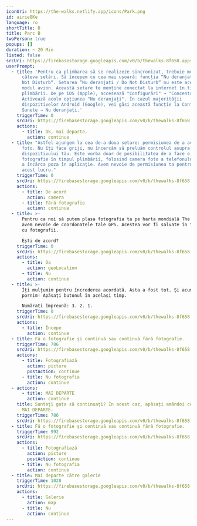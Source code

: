 ```yaml
---
iconUri: https://the-walks.netlify.app/icons/Park.png
id: airie8Ke
language: ro
shortTitle: B
title: Parc B
twoPerson: true
popups: []
duration: ~ 20 Min
listed: false
srcUri: https://firebasestorage.googleapis.com/v0/b/thewalks-8f658.appspot.com/o/mp3%2Fapi-v1%2Fro_airie8Ke%2Fwalk_8_PARK__RO__B__.mp3?alt=media&token=af0142b7-e969-45cc-ac10-478b5e1f41df
userPrompt:
  - title: 'Pentru ca plimbarea să se realizeze sincronizat, trebuie modificate
      câteva setări. Să începem cu cea mai ușoară: funcția “Nu deranjați / Do
      Not Disturb“. Setarea “Nu deranjați / Do Not Disturb“ nu este aceeași cu
      modul avion. Această setare te menține conectat la internet în timpul
      plimbării. De pe iOS (Apple), accesează "Configurări" → "Concentrare".
      Activează acolo opțiunea "Nu deranjați". În cazul majorității
      dispozitivelor Android (Google), vei găsi această funcție la Configurări →
      Sunete → Nu deranjați.'
    triggerTime: 0
    srcUri: https://firebasestorage.googleapis.com/v0/b/thewalks-8f658.appspot.com/o/static%2Fmedias%2Fmulti_Zeubeel8_loop.mp3?alt=media&token=88349085-3303-48b9-bdc6-fd7b09519a26
    actions:
      - title: Ok, mai departe.
        action: continue
  - title: "Astfel ajungem la cea de-a doua setare: permisiunea de a accesa camera
      foto. Nu îți face griji, nu încercăm să preluăm controlul asupra
      dispozitivului tău. Este vorba doar de posibilitatea de a face o
      fotografie în timpul plimbării, folosind camera foto a telefonului, și de
      a încărca poza în aplicație. Avem nevoie de permisiunea ta pentru a face
      acest lucru."
    triggerTime: 0
    srcUri: https://firebasestorage.googleapis.com/v0/b/thewalks-8f658.appspot.com/o/mp3%2Fapi-v1%2Fro_airie8Ke%2Fmulti_Zeubeel8_loop%20(2).mp3?alt=media&token=6e335cef-ec2f-4809-89b6-e2394396feda
    actions:
      - title: De acord
        action: camera
      - title: Fără fotografie
        action: continue
  - title: >-
      Pentru ca noi să putem plasa fotografia ta pe harta mondială The Walks,
      avem nevoie de coordonatele tale GPS. Acestea vor fi salvate în fișierul
      cu fotografii.

      Ești de acord?
    triggerTime: 0
    srcUri: https://firebasestorage.googleapis.com/v0/b/thewalks-8f658.appspot.com/o/static%2Fmedias%2Fmulti_Zeubeel8_loop.mp3?alt=media&token=88349085-3303-48b9-bdc6-fd7b09519a26
    actions:
      - title: Da
        action: geoLocation
      - title: Nu
        action: continue
  - title: >-
      Îți mulțumim pentru încrederea acordată. Asta a fost tot. Și acum, să
      pornim! Apăsați butonul în același timp.

      Numărați împreună: 3. 2. 1.
    triggerTime: 0
    srcUri: https://firebasestorage.googleapis.com/v0/b/thewalks-8f658.appspot.com/o/static%2Fmedias%2Fmulti_Zeubeel8_loop.mp3?alt=media&token=88349085-3303-48b9-bdc6-fd7b09519a26
    actions:
      - title: Începe
        action: continue
  - title: Fă o fotografie și continuă sau continuă fără fotografie.
    triggerTime: 786
    srcUri: https://firebasestorage.googleapis.com/v0/b/thewalks-8f658.appspot.com/o/mp3%2Fapi-v1%2Fro_airie8Ke%2Fwalk_8_PARK__Loop_Foto__RO__13_06min_.mp3?alt=media&token=a9267452-7478-49e0-8e5e-5a75b29e6ce7
    actions:
      - title: Fotografiază
        action: picture
        postAction: continue
      - title: Nu fotografia
        action: continue
  - actions:
      - title: MAI DEPARTE
        action: continue
    title: Sunteți gata să continuați? În acest caz, apăsați amândoi concomitent pe
      MAI DEPARTE.
    triggerTime: 786
    srcUri: https://firebasestorage.googleapis.com/v0/b/thewalks-8f658.appspot.com/o/mp3%2Fapi-v1%2Fro_airie8Ke%2Fmulti_Zeubeel8_loop.mp3?alt=media&token=39764182-b510-4d83-9c00-f724c3986d7c
  - title: Fă o fotografie și continuă sau continuă fără fotografie.
    triggerTime: 992
    srcUri: https://firebasestorage.googleapis.com/v0/b/thewalks-8f658.appspot.com/o/mp3%2Fapi-v1%2Fro_airie8Ke%2Fwalk_8_Loop_2_RO_16_31_865min_02_10_.mp3?alt=media&token=d8707fbc-839a-4134-97e5-6bbd71b4bcfe
    actions:
      - title: Fotografiază
        action: picture
        postAction: continue
      - title: Nu fotografia
        action: continue
  - title: Mai departe către galerie
    triggerTime: 1028
    srcUri: https://firebasestorage.googleapis.com/v0/b/thewalks-8f658.appspot.com/o/static%2Fmedias%2Fmulti_Zeubeel8_loop.mp3?alt=media&token=88349085-3303-48b9-bdc6-fd7b09519a26
    actions:
      - title: Galerie
        action: map
      - title: Nu
        action: continue
---
```

